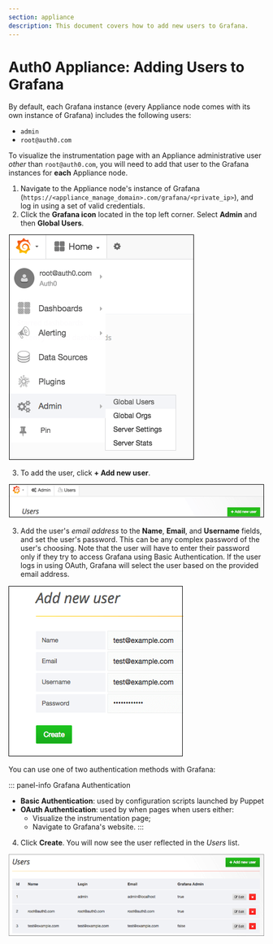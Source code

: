 ```yaml
---
section: appliance
description: This document covers how to add new users to Grafana.
---
```


# Auth0 Appliance: Adding Users to Grafana


By default, each Grafana instance (every Appliance node comes with its own instance of Grafana) includes the following users:

* `admin`
* `root@auth0.com`

To visualize the instrumentation page with an Appliance administrative user *other* than `root@auth0.com`, you will need to add that user to the Grafana instances for **each** Appliance node.

1. Navigate to the Appliance node's instance of Grafana (`https://<appliance_manage_domain>.com/grafana/<private_ip>`), and log in using a set of valid credentials.
2. Click the **Grafana icon** located in the top left corner. Select **Admin** and then **Global Users**.

  ![Grafana Admin Menu](/media/articles/appliance/instrumentation/grafana-users-1.png)

3. To add the user, click **+ Add new user**.

  ![Grafana Add New User Button](/media/articles/appliance/instrumentation/grafana-users-2.png)

3. Add the user's *email address* to the **Name**, **Email**, and **Username** fields, and set the user's password. This can be any complex password of the user's choosing. Note that the user will have to enter their password only if they try to access Grafana using Basic Authentication. If the user logs in using OAuth, Grafana will select the user based on the provided email address.

  ![Grafana Add New User Screen](/media/articles/appliance/instrumentation/grafana-users-3.png)

  You can use one of two authentication methods with Grafana:

  ::: panel-info Grafana Authentication
  * **Basic Authentication**: used by configuration scripts launched by Puppet
  * **OAuth Authentication**: used by when pages when users either:
    * Visualize the instrumentation page;
    * Navigate to Grafana's website.
  :::

4. Click **Create**. You will now see the user reflected in the *Users* list.

  ![Grafana Users List](/media/articles/appliance/instrumentation/grafana-users-4.png)

